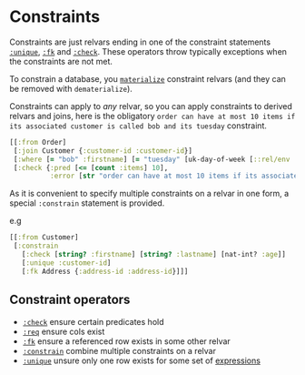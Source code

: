# Constraints

Constraints are just relvars ending in one of the constraint statements [`:unique`](unique.md),
[`:fk`](fk.md) and [`:check`](check.md). These operators throw typically exceptions when the constraints are not met.

To constrain a database, you [`materialize`](materialization.md) constraint relvars (and they can be removed with `dematerialize`).

Constraints can apply to _any_ relvar, so you can apply constraints to derived relvars and joins, here
is the obligatory `order can have at most 10 items if its associated customer is called bob and its tuesday` constraint.

```clojure 
[[:from Order] 
 [:join Customer {:customer-id :customer-id}]
 [:where [= "bob" :firstname] [= "tuesday" [uk-day-of-week [::rel/env :now]]]]
 [:check {:pred [<= [count :items] 10],
          :error [str "order can have at most 10 items if its associated customer is called bob and its tuesday, found: " [count :items]]}]]
```

As it is convenient to specify multiple constraints on a relvar in one form, a special
`:constrain` statement is provided.

e.g

```clojure 
[[:from Customer]
 [:constrain
   [:check [string? :firstname] [string? :lastname] [nat-int? :age]]
   [:unique :customer-id]
   [:fk Address {:address-id :address-id}]]]
```

## Constraint operators

- [`:check`](check.md) ensure certain predicates hold
- [`:req`](req.md) ensure cols exist
- [`:fk`](fk.md) ensure a referenced row exists in some other relvar
- [`:constrain`](constrain.md) combine multiple constraints on a relvar
- [`:unique`](unique.md) unsure only one row exists for some set of [expressions](expr.md)